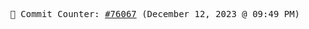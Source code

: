 <p align="center">
    <samp>
        📮 Commit Counter: <a href="https://github.com/Javascript-void0/Javascript-void0/commits/main">#76067</a> (December 12, 2023 @ 09:49 PM)
    </samp>
</p>